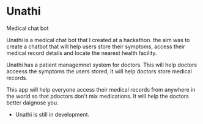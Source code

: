 # Unathi
Medical chat bot 

Unathi is a medical chat bot that I created at a hackathon. the aim was to create a chatbot that will help users store their symptoms, access their medical record details and locate the nearest health facility. 

Unathi has a patient managemnet system for doctors. This will help doctors acceess the symptoms the users stored, it will help doctors store medical records. 

This app will help everyone access their medical records from anywhere in the world so that pdoctors don't mix medications. It will help the doctors better daignose you.

 - Unathi is still in development. 

